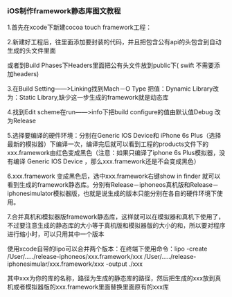 ### iOS制作framework静态库图文教程



1.首先在xcode下新建cocoa touch framework工程：



2.新建好工程后，往里面添加要封装的代码，并且把包含公有api的头包含到自动生成的头文件里面

或者到Build Phases下Headers里面把公有头文件放到public下( swift 不需要添加headers)





3.在Build Setting――>Linking找到Mach－O Type 把值：Dynamic Library改为：Static Library,缺少这一步生成的framework就是动态库



4.找到Edit scheme在run――>info下把build configure的值由默认值Debug 改为Release



 5.选择要编译的硬件环境：分别在Generic IOS Device和 iPhone 6s Plus（选择最新的模拟器）下编译一次，编译完后就可以看到工程的products文件下的xxx.framework由红色变成黑色（注意：如果只编译了iphone 6s Plus模拟器，没有编译 Generic IOS Device ，那么xxx.framework还是不会变成黑色）



6.xxx.framework 变成黑色后，选中xxx.framework右键show in finder 就可以看到生成的framework静态库。分别有Release－iphoneos真机版和Release－iphonesimulator模拟器版，也就是说生成的版本只能分别在各自的硬件环境下使用。

7.合并真机和模拟器版framework静态库，这样就可以在模拟器和真机下使用了，不过要注意生成的静态库的大小等于真机版和模拟器版的大小的和，所以要对程序进行缩小时，可以只用其中一个版本



使用xcode自带的lipo可以合并两个版本：在终端下使用命令：lipo -create /User/...../release-iphoneos/xxx.framework/xxx /User/...../release-iphonesimular/xxx.framework/xxx -output ./xxx

其中xxx为你的库的名称，路径为生成的静态库的路径，然后把生成的xxx放到真机或者模拟器版的xxx.framework里面替换里面原有的xxx库